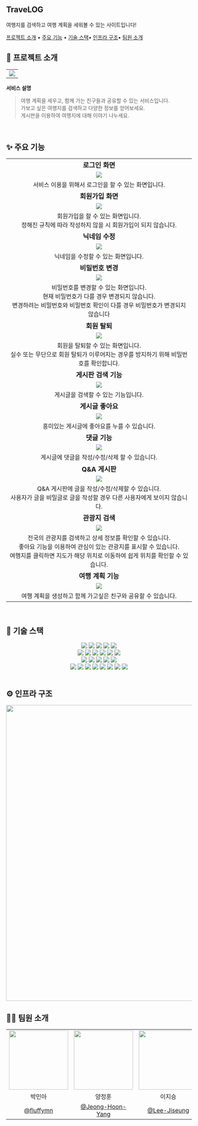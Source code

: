 <h2>
	TraveLOG
</h2>
<p>
여행지를 검색하고 여행 계획을 세워볼 수 있는 사이트입니다!
</p>

[프로젝트 소개](#🎉-프로젝트-소개) • [주요 기능](#✨-주요-기능) • [기술 스택](#🔧-기술-스택)• [인프라 구조](#⚙️-인프라-구조)• [팀원 소개](#👩‍💻-팀원-소개)

</div>

## 🎉 프로젝트 소개

 <table>
    <tr>
      <td align="center"><img src="https://user-images.githubusercontent.com/77479853/266196024-bd9f693c-1d62-4719-a87f-eefc7ddd8c68.png" /></td>
    </tr>
    </table>

<b>서비스 설명</b>

> 여행 계획을 세우고, 함께 가는 친구들과 공유할 수 있는 서비스입니다.\
> 가보고 싶은 여행지를 검색하고 다양한 정보를 얻어보세요.\
> 게시판을 이용하여 여행지에 대해 이야기 나누세요.

<br />


## ✨ 주요 기능
<div align="center">
 <table>
    <tr>
      <td align="center" style="font-weight: bold; font-size: 18;">로그인 화면</td>
    </tr>
    <tr>
      <td align="center"><img src="https://user-images.githubusercontent.com/77479853/266194526-61defc89-4119-4b25-9069-e1a4d9599b16.gif" /></td>
    </tr>
        <tr>
      <td align="center">서비스 이용을 위해서 로그인을 할 수 있는 화면입니다.</td>
    </tr>
    <tr>
      <td align="center" style="font-weight: bold; font-size: 18;">회원가입 화면</td>
    </tr>
    <tr>
      <td align="center"><img src="https://user-images.githubusercontent.com/77479853/266194506-ab996f26-4662-4e01-b562-46f0241ad5ef.gif" /></td>
    </tr>
    <tr>
      <td align="center">회원가입을 할 수 있는 화면입니다. <br/>정해진 규칙에 따라 작성하지 않을 시 회원가입이 되지 않습니다.</td>
    </tr>
    <tr>
      <td align="center" style="font-weight: bold; font-size: 18;">닉네임 수정</td>
    </tr>
    <tr>
      <td align="center"><img src="https://user-images.githubusercontent.com/77479853/266194520-72637870-a51f-4264-8893-b69633b5fdd9.gif" /></td>
    </tr>
    <tr>
      <td align="center">닉네임을 수정할 수 있는 화면입니다.</td>
    </tr>
    <tr>
      <td align="center" style="font-weight: bold; font-size: 18;">비밀번호 변경</td>
    </tr>
    <tr>
      <td align="center"><img src="https://user-images.githubusercontent.com/77479853/266194539-1596b315-0871-431e-8cbd-6242da68f7df.gif" /></td>
    </tr>
    <tr>
      <td align="center">비밀번호를 변경할 수 있는 화면입니다. <br/>현재 비밀번호가 다를 경우 변경되지 않습니다. <br/>변경하려는 비밀번호와 비밀번호 확인이 다를 경우 비밀번호가 변경되지 않습니다</td>
    </tr>
    <tr>
      <td align="center" style="font-weight: bold; font-size: 18;">회원 탈퇴</td>
    </tr>
    <tr>
      <td align="center"><img src="https://user-images.githubusercontent.com/77479853/266194534-b26b469d-54c0-4bca-a6f8-6b944ccfa3ec.gif" /></td>
    </tr>
        <tr>
      <td align="center">회원을 탈퇴할 수 있는 화면입니다. <br/>실수 또는 무단으로 회원 탈퇴가 이루어지는 경우를 방지하기 위해 비밀번호를 확인합니다.</td>
    </tr>
   <tr>
      <td align="center" style="font-weight: bold; font-size: 18;">게시판 검색 기능</td>
    </tr>
    <tr>
      <td align="center"><img src="https://user-images.githubusercontent.com/77479853/266194591-e00545ad-f2cb-4cad-a9d1-a8e30ed213e5.gif" /></td>
    </tr>
    <tr>
      <td align="center">게시글을 검색할 수 있는 기능입니다.
    </tr>
   <tr>
      <td align="center" style="font-weight: bold; font-size: 18;">게시글 좋아요</td>
    </tr>
    <tr>
      <td align="center"><img src="https://user-images.githubusercontent.com/77479853/266194584-d241d6b7-5e68-4854-8e77-b19571e94ee8.gif" /></td>
    </tr>
    <tr>
      <td align="center">흥미있는 게시글에 좋아요를 누를 수 있습니다.</td>
    </tr>
   <tr>
      <td align="center" style="font-weight: bold; font-size: 18;">댓글 기능</td>
    </tr>
    <tr>
      <td align="center"><img src="https://user-images.githubusercontent.com/77479853/266194582-716bcf3b-1eba-4c62-afa9-898d37fd3204.gif" /></td>
    </tr>
        <tr>
      <td align="center">게시글에 댓글을 작성/수정/삭제 할 수 있습니다.</td>
    </tr>
   <tr>
      <td align="center" style="font-weight: bold; font-size: 18;">Q&A 게시판</td>
    </tr>
    <tr>
      <td align="center"><img src="https://user-images.githubusercontent.com/77479853/266194576-b78fa7ab-e12b-43e0-9559-de0bff42abb9.gif" /></td>
    </tr>
    <tr>
      <td align="center">Q&A 게시판에 글을 작성/수정/삭제할 수 있습니다. <br/>사용자가 글을 비밀글로 글을 작성할 경우 다른 사용자에게 보이지 않습니다.</td>
    </tr>
   <tr>
      <td align="center" style="font-weight: bold; font-size: 18;">관광지 검색</td>
    </tr>
    <tr>
      <td align="center"><img src="https://user-images.githubusercontent.com/77479853/266195926-0dd65ea6-2eb4-499d-91ea-79cfc337535f.gif" /></td>
    </tr>
    <tr>
      <td align="center">전국의 관광지를 검색하고 상세 정보를 확인할 수 있습니다. <br/>좋아요 기능을 이용하여 관심이 있는 관광지를 표시할 수 있습니다. <br/>여행지를 클릭하면 지도가 해당 위치로 이동하여 쉽게 위치를 확인할 수 있습니다.</td>
    </tr>
   <tr>
      <td align="center" style="font-weight: bold; font-size: 18;">여행 계획 기능</td>
    </tr>
    <tr>
      <td align="center"><img src="https://user-images.githubusercontent.com/77479853/266195934-eacee3b3-8ac3-4ebe-94bc-01677d44f223.gif" /></td>
    </tr>
    <tr>
      <td align="center">여행 계획을 생성하고 함께 가고싶은 친구와 공유할 수 있습니다.</td>
    </tr>
 </table>
 
</div>

<br />

## 🔧 기술 스택

<div align="center">
<img src="https://img.shields.io/badge/Vue.js%202-4FC08D?style=flat-square&logo=vuedotjs&logoColor=black" />
<img src="https://img.shields.io/badge/Vuetify-1867C0?style=flat-square&logo=vuetify&logoColor=white" />
<img src="https://img.shields.io/badge/HTML5-E34F26?style=flat-square&logo=html5&logoColor=white" />
<img src="https://img.shields.io/badge/JavaScript-F7DF1E?style=flat-square&logo=javascript&logoColor=black" />
<img src="https://img.shields.io/badge/JWT-000000?style=flat-square&logo=JSON%20web%20tokens&logoColor=white" />
<br />
<img src="https://img.shields.io/badge/Java%2011-3766AB?style=flat-square&logoColor=white"/>
<img src="https://img.shields.io/badge/Spring%20Boot-6DB33F?style=flat-square&logo=spring&logoColor=white" />
<img src="https://img.shields.io/badge/Maven-C71A36?style=flat-square&logo=apachemaven&logoColor=white" />
<img src="https://img.shields.io/badge/MySQL-4479A1?style=flat-square&logo=mysql&logoColor=white" />
<img src="https://img.shields.io/badge/Redis-DC382D?style=flat-square&logo=redis&logoColor=white" />
<img src="https://img.shields.io/badge/Mybatis-000000?style=flat-square&logoColor=white"/>
<br />
<img src="https://img.shields.io/badge/Docker-2496ED?style=flat-square&logo=docker&logoColor=white" />
<img src="https://img.shields.io/badge/Github Actions-2088FF?style=flat-square&logo=githubactions&logoColor=white" />
<img src="https://img.shields.io/badge/NGINX-009639?style=flat-square&logo=nginx&logoColor=white" />
<img src="https://img.shields.io/badge/Amazon%20EC2-FF9900?style=flat-square&logo=amazonec2&logoColor=white" />
<img src="https://img.shields.io/badge/Linux-FCC624?style=flat-square&logo=linux&logoColor=black" />
<br />
<img src="https://img.shields.io/badge/Git-F05032?style=flat-square&logo=git&logoColor=white" />
<img src="https://img.shields.io/badge/GitLab-FC6D26?style=flat-square&logo=gitlab&logoColor=white" />
<img src="https://img.shields.io/badge/Notion-000000?style=flat-square&logo=notion&logoColor=white" />
<img src="https://img.shields.io/badge/Figma-F24E1E?style=flat-square&logo=figma&logoColor=white" />
<img src="https://img.shields.io/badge/Mattermost-0058CC?style=flat-square&logo=mattermost&logoColor=white" />
<img src="https://img.shields.io/badge/Discord-5865F2?style=flat-square&logo=discord&logoColor=white" />
<img src="https://img.shields.io/badge/Postman-FF6C37?style=flat-square&logo=postman&logoColor=white" />
<img src="https://img.shields.io/badge/Swagger-85EA2D?style=flat-square&logo=swagger&logoColor=black" />
</div>

<br />

## ⚙️ 인프라 구조

<img src="https://user-images.githubusercontent.com/77479853/266199364-4cc01e2b-77e2-4765-893c-198432a2bb2d.png" width="800" />

<br />

## 👩‍💻 팀원 소개

  <table align="center">
    <tr>
      <td align="center"><img src="https://avatars.githubusercontent.com/u/55385934?s=96&v=4" width="160"></td>
      <td align="center"><img src="https://avatars.githubusercontent.com/u/77479853?s=96&v=4" width="160"></td>
      <td align="center"><img src="https://avatars.githubusercontent.com/u/64067641?v=4" width="160"></td>
    </tr>
    <tr>
      <td align="center">박민아</td>
      <td align="center">양정훈</td>
      <td align="center">이지승</td>
    </tr>
    <tr>
      <td align="center"><a href="https://github.com/fluffymn" target="_blank">@fluffymn</a></td>
      <td align="center"><a href="https://github.com/Jeong-Hoon-Yang" target="_blank" width="160">@Jeong-Hoon-Yang</a></td>
      <td align="center"><a href="https://github.com/Lee-Jiseung" target="_blank">@Lee-Jiseung</a></td>
    </tr>
  </table>
